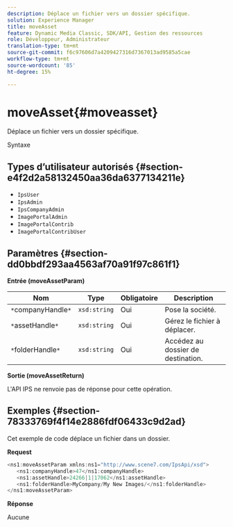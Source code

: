 ```yaml
---
description: Déplace un fichier vers un dossier spécifique.
solution: Experience Manager
title: moveAsset
feature: Dynamic Media Classic, SDK/API, Gestion des ressources
role: Développeur, Administrateur
translation-type: tm+mt
source-git-commit: f6c97606d7a4209427316d7367013ad9585a5cae
workflow-type: tm+mt
source-wordcount: '85'
ht-degree: 15%

---
```



# moveAsset{#moveasset}

Déplace un fichier vers un dossier spécifique.

Syntaxe

## Types d’utilisateur autorisés {#section-e4f2d2a58132450aa36da6377134211e}

* `IpsUser`
* `IpsAdmin`
* `IpsCompanyAdmin`
* `ImagePortalAdmin`
* `ImagePortalContrib`
* `ImagePortalContribUser`

## Paramètres {#section-dd0bbdf293aa4563af70a91f97c861f1}

**Entrée (moveAssetParam)**

| Nom | Type | Obligatoire | Description |
|---|---|---|---|
| `*`companyHandle`*` | `xsd:string` | Oui | Pose la société. |
| `*`assetHandle`*` | `xsd:string` | Oui | Gérez le fichier à déplacer. |
| `*`folderHandle`*` | `xsd:string` | Oui | Accédez au dossier de destination. |

**Sortie (moveAssetReturn)**

L&#39;API IPS ne renvoie pas de réponse pour cette opération.

## Exemples {#section-78333769f4f14e2886fdf06433c9d2ad}

Cet exemple de code déplace un fichier dans un dossier.

**Request**

```java
<ns1:moveAssetParam xmlns:ns1="http://www.scene7.com/IpsApi/xsd">
   <ns1:companyHandle>47</ns1:companyHandle>
   <ns1:assetHandle>24266|1|17062</ns1:assetHandle>
   <ns1:folderHandle>MyCompany/My New Images/</ns1:folderHandle>
</ns1:moveAssetParam>
```

**Réponse**

Aucune
